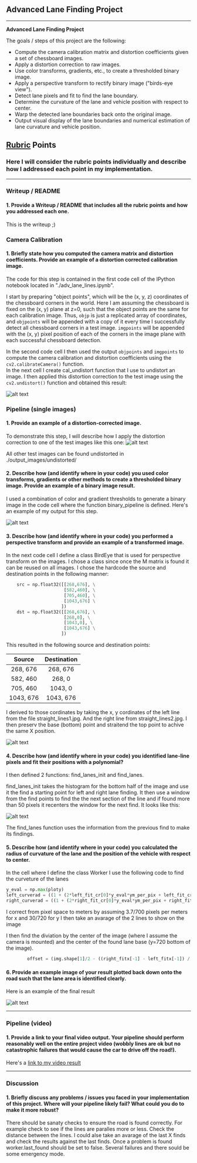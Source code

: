 ## Advanced Lane Finding Project

---

**Advanced Lane Finding Project**

The goals / steps of this project are the following:

* Compute the camera calibration matrix and distortion coefficients given a set of chessboard images.
* Apply a distortion correction to raw images.
* Use color transforms, gradients, etc., to create a thresholded binary image.
* Apply a perspective transform to rectify binary image ("birds-eye view").
* Detect lane pixels and fit to find the lane boundary.
* Determine the curvature of the lane and vehicle position with respect to center.
* Warp the detected lane boundaries back onto the original image.
* Output visual display of the lane boundaries and numerical estimation of lane curvature and vehicle position.

[//]: # (Image References)

[image1]: ./images/undistorted1.png "Undistorted"
[image2]: ./output_images/undistorted/test3.jpg "Road Transformed"
[image3]: ./output_images/binary/test2.jpg "Binary Example"
[image4]: ./output_images/birdeye/straight_lines1.jpg  "Warp Example"
[image5]: ./images/lane_find_init.png "Fit Visual"
[image6]: ./output_images/test2.jpg "Output"
[video1]: ./project_video.mp4 "Video"

## [Rubric](https://review.udacity.com/#!/rubrics/571/view) Points

### Here I will consider the rubric points individually and describe how I addressed each point in my implementation.  

---

### Writeup / README

#### 1. Provide a Writeup / README that includes all the rubric points and how you addressed each one.  

This is the writeup ;)

### Camera Calibration

#### 1. Briefly state how you computed the camera matrix and distortion coefficients. Provide an example of a distortion corrected calibration image.

The code for this step is contained in the first code cell of the IPython notebook located in "./adv_lane_lines.ipynb".  

I start by preparing "object points", which will be the (x, y, z) coordinates of the chessboard corners in the world. Here I am assuming the chessboard is fixed on the (x, y) plane at z=0, such that the object points are the same for each calibration image.  Thus, `objp` is just a replicated array of coordinates, and `objpoints` will be appended with a copy of it every time I successfully detect all chessboard corners in a test image.  `imgpoints` will be appended with the (x, y) pixel position of each of the corners in the image plane with each successful chessboard detection.  

In the second code cell I then used the output `objpoints` and `imgpoints` to compute the camera calibration and distortion coefficients using the `cv2.calibrateCamera()` function.  
In the next cell I create cal_undistort function that I use to undistort an image. I then applied this distortion correction to the test image using the `cv2.undistort()` function and obtained this result: 

![alt text][image1]

### Pipeline (single images)

#### 1. Provide an example of a distortion-corrected image.

To demonstrate this step, I will describe how I apply the distortion correction to one of the test images like this one:
![alt text][image2]

All other test images can be found undistorted in ./output_images/undistorted/

#### 2. Describe how (and identify where in your code) you used color transforms, gradients or other methods to create a thresholded binary image.  Provide an example of a binary image result.

I used a combination of color and gradient thresholds to generate a binary image in the code cell where the function binary_pipeline is defined.  Here's an example of my output for this step.  

![alt text][image3]

#### 3. Describe how (and identify where in your code) you performed a perspective transform and provide an example of a transformed image.

In the next code cell I define a class BirdEye that is used for perspective transform on the images. I chose a class since once the M matrix is found it can be reused on all images.  I chose the hardcode the source and destination points in the following manner:

```python
    src = np.float32([[268,676], \
                      [582,460], \
                      [705,460], \
                      [1043,676] \
                     ])
    dst = np.float32([[268,676], \
                      [268,0], \
                      [1043,0], \
                      [1043,676] \
                     ])
```

This resulted in the following source and destination points:

| Source        | Destination   | 
|:-------------:|:-------------:| 
| 268, 676       | 268, 676     | 
| 582, 460       | 268, 0       |
| 705, 460       | 1043, 0      |
| 1043, 676      | 1043, 676    |

I derived to those cordinates by taking the x, y cordinates of the left line from the file straight_lines1.jpg. And the right line from straight_lines2.jpg. I then preserv the base (bottom) point and straitend the top point to achive the same X position. 

![alt text][image4]

#### 4. Describe how (and identify where in your code) you identified lane-line pixels and fit their positions with a polynomial?

I then defined 2 functions: find_lanes_init and find_lanes. 

find_lanes_init takes the histogram for the bottom half of the image and use it the find a starting point for left and right lane finding. It then use a window from the find points to find the the next section of the line and if found more than 50 pixels it recenters the window for the next find. 
It looks like this:

![alt text][image5]

The find_lanes function uses the information from the previous find to make its findings. 

#### 5. Describe how (and identify where in your code) you calculated the radius of curvature of the lane and the position of the vehicle with respect to center.

In the cell where I define the class Worker I use the following code to find the curveture of the lanes

```python
y_eval = np.max(ploty)
left_curverad = ((1 + (2*left_fit_cr[0]*y_eval*ym_per_pix + left_fit_cr[1])**2)**1.5) / np.absolute(2*left_fit_cr[0])
right_curverad = ((1 + (2*right_fit_cr[0]*y_eval*ym_per_pix + right_fit_cr[1])**2)**1.5) / np.absolute(2*right_fit_cr[0])

```
I correct from pixel space to meters by assuming 3.7/700 pixels per meters for x
and 30/720 for y
I then take an avarage of the 2 lines to show on the image

I then find the diviation by the center of the image (where I assume the camera is mounted) and the center of the found lane base (y=720 bottom of the image).
```python
        offset = (img.shape[1]/2 - ((right_fitx[-1] - left_fitx[-1]) / 2 + left_fitx[-1])) * xm_per_pix
```

#### 6. Provide an example image of your result plotted back down onto the road such that the lane area is identified clearly.

Here is an example of the final result

![alt text][image6]

---

### Pipeline (video)

#### 1. Provide a link to your final video output.  Your pipeline should perform reasonably well on the entire project video (wobbly lines are ok but no catastrophic failures that would cause the car to drive off the road!).

Here's a [link to my video result](./videos_output/project_video.mp4)

---

### Discussion

#### 1. Briefly discuss any problems / issues you faced in your implementation of this project.  Where will your pipeline likely fail?  What could you do to make it more robust?

There should be sanaty checks to ensure the road is found correctly. For example check to see if the lines are paralles more or less. Check the distance between the lines. 
I could alse take an avarage of the last X finds and check the results against the last finds. 
Once a problem is found worker.last_found should be set to false. 
Several failures and there sould be some emergency mode.   
